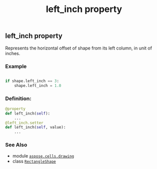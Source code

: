 ﻿---
title: left_inch property
second_title: Aspose.Cells for Python via .NET API References
description: 
type: docs
weight: 720
url: /aspose.cells.drawing/rectangleshape/left_inch/
is_root: false
---

## left_inch property


Represents the horizontal offset of shape from its left column, in unit of inches.

### Example 


```python

if shape.left_inch == 3:
    shape.left_inch = 1.0

```
### Definition:
```python
@property
def left_inch(self):
    ...
@left_inch.setter
def left_inch(self, value):
    ...
```

### See Also
* module [`aspose.cells.drawing`](../../)
* class [`RectangleShape`](/cells/python-net/aspose.cells.drawing/rectangleshape)
